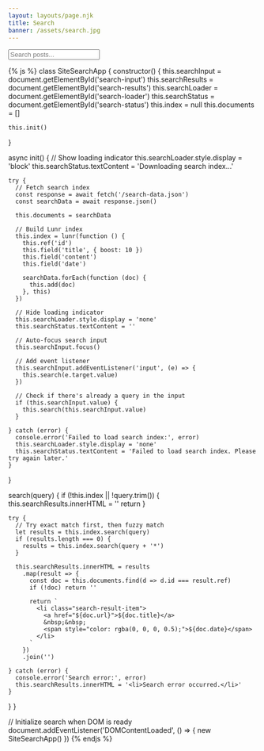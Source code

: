 ```yaml
---
layout: layouts/page.njk
title: Search
banner: /assets/search.jpg
---
```


<div style="margin-top: 1rem;">
  <div style="position: relative;">
    <input 
      type="text" 
      id="search-input" 
      class="search-input" 
      placeholder="Search posts..."
      style="box-sizing: border-box;"
    >
    <div id="search-loader" class="search-loader" style="display: none;">
      <div class="search-spinner"></div>
    </div>
  </div>
  <ul id="search-results" class="search-results-list">
    <!-- Results will be populated here -->
  </ul>
  <div id="search-status" class="search-status"></div>
</div>

<script src="/assets/lunr.js"></script>

{% js %}
class SiteSearchApp {
constructor() {
this.searchInput = document.getElementById('search-input')
this.searchResults = document.getElementById('search-results')
this.searchLoader = document.getElementById('search-loader')
this.searchStatus = document.getElementById('search-status')
this.index = null
this.documents = []

    this.init()

}

async init() {
// Show loading indicator
this.searchLoader.style.display = 'block'
this.searchStatus.textContent = 'Downloading search index...'

    try {
      // Fetch search index
      const response = await fetch('/search-data.json')
      const searchData = await response.json()

      this.documents = searchData

      // Build Lunr index
      this.index = lunr(function () {
        this.ref('id')
        this.field('title', { boost: 10 })
        this.field('content')
        this.field('date')

        searchData.forEach(function (doc) {
          this.add(doc)
        }, this)
      })

      // Hide loading indicator
      this.searchLoader.style.display = 'none'
      this.searchStatus.textContent = ''

      // Auto-focus search input
      this.searchInput.focus()

      // Add event listener
      this.searchInput.addEventListener('input', (e) => {
        this.search(e.target.value)
      })

      // Check if there's already a query in the input
      if (this.searchInput.value) {
        this.search(this.searchInput.value)
      }

    } catch (error) {
      console.error('Failed to load search index:', error)
      this.searchLoader.style.display = 'none'
      this.searchStatus.textContent = 'Failed to load search index. Please try again later.'
    }

}

search(query) {
if (!this.index || !query.trim()) {
this.searchResults.innerHTML = ''
return
}

    try {
      // Try exact match first, then fuzzy match
      let results = this.index.search(query)
      if (results.length === 0) {
        results = this.index.search(query + '*')
      }

      this.searchResults.innerHTML = results
        .map(result => {
          const doc = this.documents.find(d => d.id === result.ref)
          if (!doc) return ''

          return `
            <li class="search-result-item">
              <a href="${doc.url}">${doc.title}</a>
              &nbsp;&nbsp;
              <span style="color: rgba(0, 0, 0, 0.5);">${doc.date}</span>
            </li>
          `
        })
        .join('')

    } catch (error) {
      console.error('Search error:', error)
      this.searchResults.innerHTML = '<li>Search error occurred.</li>'
    }

}
}

// Initialize search when DOM is ready
document.addEventListener('DOMContentLoaded', () => {
new SiteSearchApp()
})
{% endjs %}
